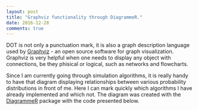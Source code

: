 ```yaml
---
layout: post
title: "Graphviz functionality through DiagrammeR."
date: 2016-12-28
comments: true
---
```


DOT is not only a punctuation mark, it is also a graph description language used by <a href="http://www.graphviz.org/Home.php">Graphviz</a> - an open source software for graph visualization. Graphviz is very helpful when one needs to display any object with connections, be they phisical or logical, such as networks and flowcharts.

Since I am currently going through simulation algorithms, it is really handy to have that diagram displaying relationships between 
various probability distributions in front of me. Here I can mark quickly which algorithms I have already implemented and which not. The
diagram was created with the <a href="http://rich-iannone.github.io/DiagrammeR/">DiagrammeR</a> package with the code presented below.

<script src="https://gist.github.com/elizavetasemenova/22237673e871e76c009ae459be02df4f.js"></script>
